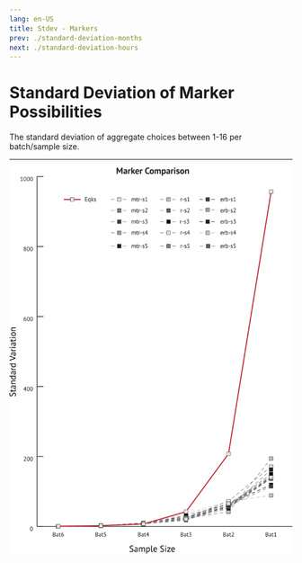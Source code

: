 ```yaml
---
lang: en-US
title: Stdev - Markers
prev: ./standard-deviation-months
next: ./standard-deviation-hours
---
```


# Standard Deviation of Marker Possibilities

The standard deviation of aggregate choices between 1-16 per batch/sample size.

---
<img src="../_media/graphs/stdev-mrk-comp.svg" style="width:600px" alt="Marker STDEV">
